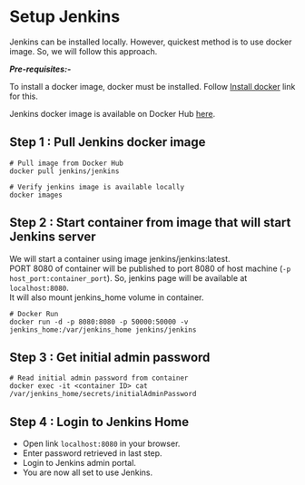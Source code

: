 # Setup Jenkins

Jenkins can be installed locally. However, quickest method is to use docker image. So, we will follow this approach.

***Pre-requisites:-***

To install a docker image, docker must be installed. Follow [Install docker](../docker/install_docker) link for this.

Jenkins docker image is available on Docker Hub [here](https://hub.docker.com/r/jenkins/jenkins).

## Step 1 : Pull Jenkins docker image

```shell
# Pull image from Docker Hub
docker pull jenkins/jenkins

# Verify jenkins image is available locally
docker images
```

## Step 2 : Start container from image that will start Jenkins server

We will start a container using image jenkins/jenkins:latest.  
PORT 8080 of container will be published to port 8080 of host machine (`-p host_port:container_port`). So, jenkins page will be available at `localhost:8080`.  
It will also mount jenkins_home volume in container.

```shell
# Docker Run
docker run -d -p 8080:8080 -p 50000:50000 -v jenkins_home:/var/jenkins_home jenkins/jenkins
```

## Step 3 : Get initial admin password

```shell
# Read initial admin password from container
docker exec -it <container ID> cat /var/jenkins_home/secrets/initialAdminPassword
```

## Step 4 : Login to Jenkins Home

- Open link `localhost:8080` in your browser.
- Enter password retrieved in last step.
- Login to Jenkins admin portal.
- You are now all set to use Jenkins.
